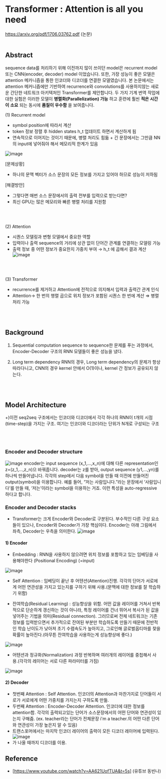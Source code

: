 # Transformer : Attention is all you need
https://arxiv.org/pdf/1706.03762.pdf (논문)
<br>
<br>
## Abstract

sequence data를 처리하기 위해 이전까지 많이 쓰이던 model은 recurrent model 또는 CNN(encoder, decoder) model 이었습니다.
또한, 가장 성능이 좋은 모델은 attention 메카니즘을 통한 인코더와 디코더를 연결한 모델였습니다.
본 논문에서는 attention 메커니즘에만 기반하여 recurrence와 convolutions를 사용하지않는 새로운 간단한 네트워크 아키텍처인 Transformer를 제안합니다. 
두 가지 기계 번역 작업에 대한 실험은 이러한 모델이 __병렬화(Parallelization) 가능__ 하고 훈련에 훨씬 __적은 시간이 소요__ 되는 동시에 __품질이 우수함__ 을 보여줍니다.


(1) Recurrent model
- symbol position에 따라서 계산
- token 정보 정렬 후 hidden states h_t 업데이트 하면서 계산하게 됨
- 연속적으로 이어지는 것이기 때문에, 병렬 처리도 힘듦 + 긴 문장에서는 그만큼 NN의 input에 넣어줘야 해서 메모리적 한계가 있음

![image](https://user-images.githubusercontent.com/74692845/137569135-9d6c78d9-4fd4-4a64-9faf-8ef7e2a9a0b6.png)


[문제상황]
- 하나의 문맥 벡터가 소스 문장의 모든 정보를 가지고 있어야 하므로 성능이 저하됨

[해결방안]
- 그렇다면 매번 소스 문장에서의 출력 전부를 입력으로 받는다면?
- 최신 GPU는 많은 메모리와 빠른 병렬 처리를 지원함

<br>
<br>

(2) Attention
- 시퀀스 모델링과 변형 모델에서 중요한 역할
- 입력이나 출력 sequence의 거리에 상관 없이 단어간 관계를 연결하는 모델링 가능
- 출력 정보 중 어떤 정보가 중요한지 가중치 부여 → h_t 에 곱해서 결과 계산
![image](https://user-images.githubusercontent.com/74692845/137569252-e9cc5dab-4e00-4afd-80bb-4bbc3ce6ceea.png)

<br>
<br>

(3) Transformer
- recurrence를 제거하고 Attention에 전적으로 의지해서 입력과 출력간 관계 인식
- Attention-> 한 번의 행렬 곱으로 위치 정보가 포함된 시퀀스 한 번에 계산 ⇒ 병렬 처리 가능

<br>
<br>

## Background
1. Sequential computation
sequence to sequence한 문제를 푸는 과정에서, Encoder-Decoder 구조의 RNN 모델들이 좋은 성능을 냈다.

2. Long term dependency
RNN의 경우, Long term dependency의 문제가 항상 따라다니고, CNN의 경우 kernel 안에서 O(1)이나, kernel 간 정보가 공유되지 않는다.

<br>
<br>

## Model Architecture
+)이전 seq2seq 구조에서는 인코더와 디코더에서 각각 하나의 RNN이 t개의 시점(time-step)을 가지는 구조. 여기는 인코더와 디코더라는 단위가 N개로 구성되는 구조


<br>
<br>

### Encoder and Decoder structure
![image](https://user-images.githubusercontent.com/74692845/137569796-bbe127a9-0c50-48a3-850f-42ea2c11612c.png)
encoder는 input sequence (x_1,...,x_n)에 대해 다른 representation인 z=(z_1,...,z_n)으 바꿔줍니다. decoder는 z를 받아, output sequence (y1,...,yn)를 하나씩 만들어냅니다.
각각의 step에서 다음 symbol을 만들 때 이전에 만들어진 output(symbol)을 이용합니다. 예를 들어, “저는 사람입니다.”라는 문장에서 ‘사람입니다’를 만들 때, ‘저는’이라는 symbol을 이용하는 거죠. 이런 특성을 auto-regressive 하다고 합니다.


### Encoder and Decoder stacks
- Transformer는 크게 Encoder와 Decoder로 구분된다. 부수적인 다른 구성 요소들이 있으나, Encoder와 Decoder가 가장 핵심이다. Encoder는 아래 그림에서 좌측, Decoder는 우측을 의미한다.
![image](https://user-images.githubusercontent.com/74692845/137569648-af29dea6-7e1a-4da6-b6c1-d70251374ab5.png)


#### 1) Encoder

- Embedding : RNN을 사용하지 않으려면 위치 정보를 포함하고 있는 임베딩을 사용해야한다 (Positional Encoding) (=input)

![image](https://user-images.githubusercontent.com/74692845/137570321-2af067d1-1134-4f8c-8210-f4d8f1b3955e.png)

- Self Attention : 임베딩이 끝난 후 어텐션(Attention)진행. 각각의 단어가 서로에게 어떤 연관성을 가지고 있는지를 구하기 위해 사용.(문맥에 대한 정보를 잘 학습하기 위함) 

- 잔여학습(Residual Learning) : 성능향상을 위함. 어떤 값을 레이어를 거쳐서 반복적으로 단순하게 갱신하는 것이 아니라, 특정 레이어를 건너 뛰어서 복사가 된 값을 넣어주는 기법을 의미(Residual connection). 그러므로써 전체 네트워크는 기존 정보를 입력받으면서 추가적으로 잔여된 부분만 학습하도록 만들기 때문에 전반적인 학습 난이도가 낮아져 초기 수렴속도가 높아지고, 그로인해 글로벌옵티마를 찾을 확률이 높아진다.(아무튼 잔여학습을 사용하는게 성능향상에 좋다.)

![image](https://user-images.githubusercontent.com/74692845/137570616-30606007-52b6-411f-be45-09c8ecbd5565.png)

- 어텐션과 정규화(Normalization) 과정 반복하며 여러개의 레이어를 중첩해서 사용.(각각의 레이어는 서로 다른 파라미터를 가짐)

![image](https://user-images.githubusercontent.com/74692845/137570909-ed56ed10-f435-4b38-b6a3-b77d024949c7.png)


#### 2) Decoder

- 첫번째 Attention : Self Attention. 인코더의 Attention과 마찬가지로 단어들이 서로가 서로에게 어떤 가중치를 가지는지 구하도록 만듦. 
- 두번째 Attention : Encoder-Decoder Attention. 인코더에 대한 정보를 attention함. 각각의 출력되고있는 단어가 소스문장에서의 어떤 단어와 연관성이 있는지 구해줌. (ex. teacher라는 단어가 전체문장 i'm a teacher.의 어떤 다른 단어와 연관성이 가장 높은지 알 수 있음)
- 트랜스포머에서는 마지막 인코더 레이어의 출력이 모든 디코더 레이어에 입력된다.
![image](https://user-images.githubusercontent.com/74692845/137571454-c938958c-74f3-4dc4-81ab-db1bda3debe7.png)
- <eos>가 나올 때까지 디코더를 이용.


##  Reference

- [https://www.youtube.com/watch?v=AA621UofTUA&t=5s] (유튜브 동빈나)
